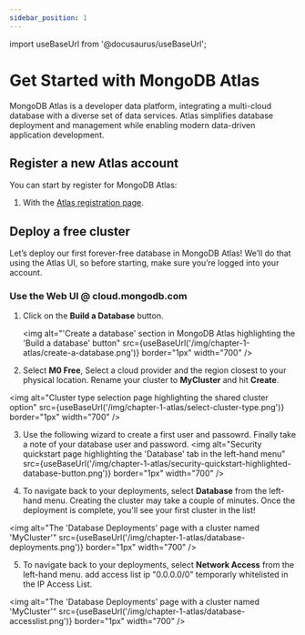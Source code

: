 ```yaml
---
sidebar_position: 1
---
```


import useBaseUrl from '@docusaurus/useBaseUrl';

# Get Started with MongoDB Atlas

MongoDB Atlas is a developer data platform, integrating a multi-cloud database with a diverse set of data services. Atlas simplifies database deployment and management while enabling modern data-driven application development.

## Register a new Atlas account

You can start by register for MongoDB Atlas:

1. With the [Atlas registration page](https://account.mongodb.com/account/register).

## Deploy a free cluster

Let’s deploy our first forever-free database in MongoDB Atlas! We’ll do that using the Atlas UI, so before starting, make sure you’re logged into your account.

### Use the Web UI @ cloud.mongodb.com

1. Click on the **Build a Database** button.

    <img
        alt="'Create a database' section in MongoDB Atlas highlighting the 'Build a database' button" 
        src={useBaseUrl('/img/chapter-1-atlas/create-a-database.png')}
        border="1px"
        width="700"
    />

2. Select **M0 Free**, Select a cloud provider and the region closest to your physical location. 
Rename your cluster to **MyCluster** and hit **Create**.

 <img
    alt="Cluster type selection page highlighting the shared cluster option"
    src={useBaseUrl('/img/chapter-1-atlas/select-cluster-type.png')}
    border="1px"
    width="700"
 />


3. Use the following wizard to create a first user and passowrd. Finally take a note of your database user and password.
    <img
        alt="Security quickstart page highlighting the 'Database' tab in the left-hand menu"
        src={useBaseUrl('/img/chapter-1-atlas/security-quickstart-highlighted-database-button.png')}
        border="1px"
    width="700"
    />

4. To navigate back to your deployments, select **Database** from the left-hand menu.
Creating the cluster may take a couple of minutes. Once the deployment is complete, you'll see your first cluster in the list!

 <img
    alt="The 'Database Deployments' page with a cluster named 'MyCluster'"
    src={useBaseUrl('/img/chapter-1-atlas/database-deployments.png')}
    border="1px"
    width="700"
 />

5. To navigate back to your deployments, select **Network Access** from the left-hand menu.
add access list ip "0.0.0.0/0" temporarly whitelisted in the IP Access List.

 <img
    alt="The 'Database Deployments' page with a cluster named 'MyCluster'"
    src={useBaseUrl('/img/chapter-1-atlas/database-accesslist.png')}
    border="1px"
    width="700"
 />


<!--  
### CMD Setup

#### CLI Install
- Follow the docs:
https://www.mongodb.com/docs/atlas/cli/stable/install-atlas-cli/ 

- Run the setup command and follow on screen instructions:
```
> atlas setup --clusterName MyCluster  --username <USER> --password <PASSWORD> --accessListIp "0.0.0.0/0"
```
-->
